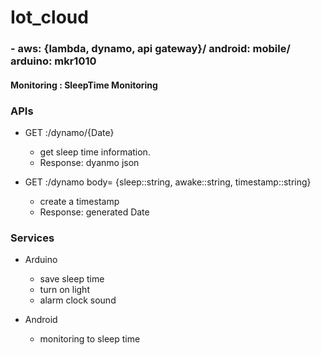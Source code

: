# Iot_cloud
### - aws: {lambda, dynamo, api gateway}/ android: mobile/ arduino: mkr1010

#### Monitoring : SleepTime Monitoring

### APIs

+ GET :/dynamo/{Date}
  - get sleep time information.
  - Response: dyanmo json

+ GET :/dynamo body= {sleep::string, awake::string, timestamp::string}
  - create a timestamp
  - Response: generated Date

### Services

+ Arduino
  - save sleep time
  - turn on light
  - alarm clock sound
  
  
+ Android
  - monitoring to sleep time 
  

